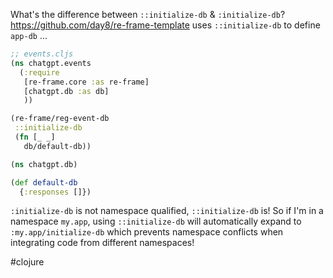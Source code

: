 What's the difference between `::initialize-db` & `:initialize-db`?  https://github.com/day8/re-frame-template uses `::initialize-db` to define `app-db` ...
```clojure
;; events.cljs
(ns chatgpt.events
  (:require
   [re-frame.core :as re-frame]
   [chatgpt.db :as db]
   ))

(re-frame/reg-event-db
 ::initialize-db
 (fn [_ _]
   db/default-db))
```
```clojure
(ns chatgpt.db)

(def default-db
  {:responses []})
```

`:initialize-db` is not namespace qualified,  `::initialize-db` is!  So if I'm in a namespace `my.app`, using `::initialize-db` will automatically expand to `:my.app/initialize-db` which prevents namespace conflicts when integrating code from different namespaces!

#clojure 
